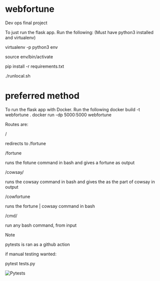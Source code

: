 # webfortune
Dev ops final project

To just run the flask app. Run the following:
(Must have python3 installed and virtualenv)

virtualenv -p python3 env

source env/bin/activate

pip install -r requirements.txt

./runlocal.sh

# preferred method
To run the flask app with Docker. Run the following
docker build -t webfortune .
docker run -dp 5000:5000 webfortune

Routes are:

/

redirects to /fortune


/fortune

runs the fotune command in bash and gives a fortune as output


/cowsay/<message>

runs the cowsay command in bash and gives the <message> as the part of cowsay in output


/cowfortune

runs the fortune | cowsay command in bash


/cmd/<command>

run any bash command, from input <command>


Note

pytests is ran as a github action


if manual testing wanted:

pytest tests.py

![Pytests](https://github.com/byverone/webfortune/actions/workflows/python-app.yml/badge.svg)
